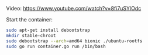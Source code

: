 Video: https://www.youtube.com/watch?v=8fi7uSYlOdc


Start the container:
```bash
sudo apt-get install debootstrap
mkdir stable-chroot
sudo debootstrap --arch=amd64 bionic ./ubuntu-rootfs
sudo go run container.go run /bin/bash

```




